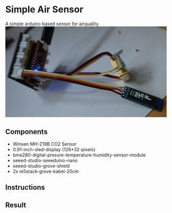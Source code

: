 # Simple Air Sensor
A simple arduino based sensor for airquality.
![Assembled Sensor](img/final_sensor.jpg?raw=true "Assembled Sensor")

## Components
* Winsen MH-Z19B CO2 Sensor
* 0.91-inch-oled-display (128*32-pixels)
* bme280-digital-presure-temperature-humidity-sensor-module
* seeed-studio-seeeduino-nano
* seeed-studio-grove-shield
* 2x m5stack-grove-kabel-20cm

## Instructions


## Result

